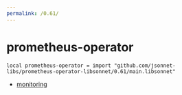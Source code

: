 ```yaml
---
permalink: /0.61/
---
```


# prometheus-operator

```jsonnet
local prometheus-operator = import "github.com/jsonnet-libs/prometheus-operator-libsonnet/0.61/main.libsonnet"
```



* [monitoring](monitoring/index.md)